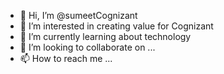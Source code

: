 - 👋 Hi, I’m @sumeetCognizant
- 👀 I’m interested in creating value for Cognizant
- 🌱 I’m currently learning about technology
- 💞️ I’m looking to collaborate on ...
- 📫 How to reach me ...

<!---
sumeetCognizant/sumeetCognizant is a ✨ special ✨ repository because its `README.md` (this file) appears on your GitHub profile.
You can click the Preview link to take a look at your changes.
--->
